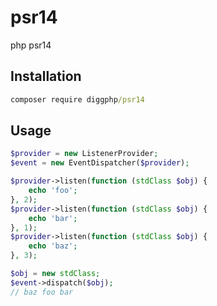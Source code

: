 # psr14

php psr14

## Installation

``` cmd
composer require diggphp/psr14
```

## Usage

``` php
$provider = new ListenerProvider;
$event = new EventDispatcher($provider);

$provider->listen(function (stdClass $obj) {
    echo 'foo';
}, 2);
$provider->listen(function (stdClass $obj) {
    echo 'bar';
}, 1);
$provider->listen(function (stdClass $obj) {
    echo 'baz';
}, 3);

$obj = new stdClass;
$event->dispatch($obj);
// baz foo bar
```
